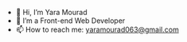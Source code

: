 - 👋 Hi, I’m Yara Mourad
- 👀 I’m a Front-end Web Developer
- 📫 How to reach me: yaramourad063@gmail.com

